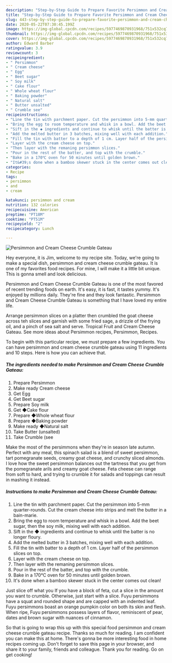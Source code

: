 ```yaml
---
description: "Step-by-Step Guide to Prepare Favorite Persimmon and Cream Cheese Crumble Gateau"
title: "Step-by-Step Guide to Prepare Favorite Persimmon and Cream Cheese Crumble Gateau"
slug: 443-step-by-step-guide-to-prepare-favorite-persimmon-and-cream-cheese-crumble-gateau
date: 2020-05-22T07:30:45.199Z
image: https://img-global.cpcdn.com/recipes/5977469870931968/751x532cq70/persimmon-and-cream-cheese-crumble-gateau-recipe-main-photo.jpg
thumbnail: https://img-global.cpcdn.com/recipes/5977469870931968/751x532cq70/persimmon-and-cream-cheese-crumble-gateau-recipe-main-photo.jpg
cover: https://img-global.cpcdn.com/recipes/5977469870931968/751x532cq70/persimmon-and-cream-cheese-crumble-gateau-recipe-main-photo.jpg
author: Edward Barber
ratingvalue: 3.9
reviewcount: 3
recipeingredient:
- " Persimmon"
- " Cream cheese"
- " Egg"
- " Beet sugar"
- " Soy milk"
- " Cake flour"
- " Whole wheat flour"
- " Baking powder"
- " Natural salt"
- " Butter unsalted"
- " Crumble see"
recipeinstructions:
- "Line the tin with parchment paper. Cut the persimmon into 5-mm quarter-rounds. Cut the cream cheese into strips and melt the butter in a bain-marie."
- "Bring the egg to room temperature and whisk in a bowl. Add the beet sugar, then the soy milk, mixing well with each addition."
- "Sift in the ◆ ingredients and continue to whisk until the batter is no longer floury."
- "Add the melted butter in 3 batches, mixing well with each addition."
- "Fill the tin with batter to a depth of 1 cm. Layer half of the persimmon slices on top."
- "Layer with the cream cheese on top."
- "Then layer with the remaning persimmon slices."
- "Pour in the rest of the batter, and top with the crumble."
- "Bake in a 170℃ oven for 50 minutes until golden brown."
- "It&#39;s done when a bamboo skewer stuck in the center comes out clean!"
categories:
- Recipe
tags:
- persimmon
- and
- cream

katakunci: persimmon and cream 
nutrition: 132 calories
recipecuisine: American
preptime: "PT18M"
cooktime: "PT51M"
recipeyield: "2"
recipecategory: Lunch

---
```



![Persimmon and Cream Cheese Crumble Gateau](https://img-global.cpcdn.com/recipes/5977469870931968/751x532cq70/persimmon-and-cream-cheese-crumble-gateau-recipe-main-photo.jpg)

Hey everyone, it is Jim, welcome to my recipe site. Today, we're going to make a special dish, persimmon and cream cheese crumble gateau. It is one of my favorites food recipes. For mine, I will make it a little bit unique. This is gonna smell and look delicious.

Persimmon and Cream Cheese Crumble Gateau is one of the most favored of recent trending foods on earth. It's easy, it is fast, it tastes yummy. It's enjoyed by millions daily. They're fine and they look fantastic. Persimmon and Cream Cheese Crumble Gateau is something that I have loved my entire life.

Arrange persimmon slices on a platter then crumbled the goat cheese across teh slices and garnish with some fried sage, a drizzle of the frying oil, and a pinch of sea salt and serve. Tropical Fruit and Cream Cheese Gateau. See more ideas about Persimmon recipes, Persimmon, Recipes.


To begin with this particular recipe, we must prepare a few ingredients. You can have persimmon and cream cheese crumble gateau using 11 ingredients and 10 steps. Here is how you can achieve that.

<!--inarticleads1-->

##### The ingredients needed to make Persimmon and Cream Cheese Crumble Gateau:

1. Prepare  Persimmon
1. Make ready  Cream cheese
1. Get  Egg
1. Get  Beet sugar
1. Prepare  Soy milk
1. Get  ◆Cake flour
1. Prepare  ◆Whole wheat flour
1. Prepare  ◆Baking powder
1. Make ready  ◆Natural salt
1. Take  Butter (unsalted)
1. Take  Crumble (see


Make the most of the persimmons when they&#39;re in season late autumn. Perfect with any meal, this spinach salad is a blend of sweet persimmon, tart pomegranate seeds, creamy goat cheese, and crunchy sliced almonds. I love how the sweet persimmon balances out the tartness that you get from the pomegranate arils and creamy goat cheese. Feta cheese can range from soft to hard, and trying to crumble it for salads and toppings can result in mashing it instead. 

<!--inarticleads2-->

##### Instructions to make Persimmon and Cream Cheese Crumble Gateau:

1. Line the tin with parchment paper. Cut the persimmon into 5-mm quarter-rounds. Cut the cream cheese into strips and melt the butter in a bain-marie.
1. Bring the egg to room temperature and whisk in a bowl. Add the beet sugar, then the soy milk, mixing well with each addition.
1. Sift in the ◆ ingredients and continue to whisk until the batter is no longer floury.
1. Add the melted butter in 3 batches, mixing well with each addition.
1. Fill the tin with batter to a depth of 1 cm. Layer half of the persimmon slices on top.
1. Layer with the cream cheese on top.
1. Then layer with the remaning persimmon slices.
1. Pour in the rest of the batter, and top with the crumble.
1. Bake in a 170℃ oven for 50 minutes until golden brown.
1. It&#39;s done when a bamboo skewer stuck in the center comes out clean!


Just slice off what you If you have a block of feta, cut a slice in the amount you want to crumble. Otherwise, just start with a slice. Fuyu persimmons have a squat and rounded shape and are capped with an indented leaf. Fuyu persimmons boast an orange pumpkin color on both its skin and flesh. When ripe, Fuyu persimmons possess layers of flavor, reminiscent of pear, dates and brown sugar with nuances of cinnamon. 

So that is going to wrap this up with this special food persimmon and cream cheese crumble gateau recipe. Thanks so much for reading. I am confident you can make this at home. There's gonna be more interesting food in home recipes coming up. Don't forget to save this page in your browser, and share it to your family, friends and colleague. Thank you for reading. Go on get cooking!

